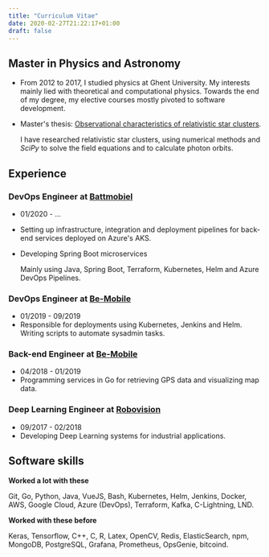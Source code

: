 ```yaml
---
title: "Curriculum Vitae"
date: 2020-02-27T21:22:17+01:00
draft: false
---
```

## Master in Physics and Astronomy
- From 2012 to 2017, I studied physics at Ghent University. My interests mainly lied with theoretical and computational physics.
Towards the end of my degree, my elective courses mostly pivoted to software development.


- Master's thesis: [Observational characteristics of relativistic star clusters](https://lib.ugent.be/fulltxt/RUG01/002/349/830/RUG01-002349830_2017_0001_AC.pdf).

    I have researched relativistic star clusters, using numerical methods and *SciPy* to solve the field equations and to calculate photon orbits.

## Experience
### DevOps Engineer at [Battmobiel](https://battmobiel.be)
- 01/2020 - ...
- Setting up infrastructure, integration and deployment pipelines for back-end services deployed on Azure's AKS.
- Developing Spring Boot microservices

  Mainly using Java, Spring Boot, Terraform, Kubernetes, Helm and Azure DevOps Pipelines.

### DevOps Engineer at [Be-Mobile](https://be-mobile.com)
- 01/2019 - 09/2019
- Responsible for deployments using Kubernetes, Jenkins and Helm. Writing scripts to automate sysadmin tasks.

### Back-end Engineer at [Be-Mobile](https://be-mobile.com)
- 04/2018 - 01/2019
- Programming services in Go for retrieving GPS data and visualizing map data.

### Deep Learning Engineer at [Robovision](https://robovision.ai)
- 09/2017 - 02/2018
- Developing Deep Learning systems for industrial applications.

## Software skills
**Worked a lot with these**

   Git, Go, Python, Java, VueJS, Bash, Kubernetes, Helm, Jenkins, Docker, AWS, Google Cloud, Azure (DevOps), Terraform, Kafka, C-Lightning, LND.

**Worked with these before**

  Keras, Tensorflow, C++, C, R, Latex, OpenCV, Redis, ElasticSearch, npm, MongoDB, PostgreSQL, Grafana, Prometheus, OpsGenie, bitcoind.

